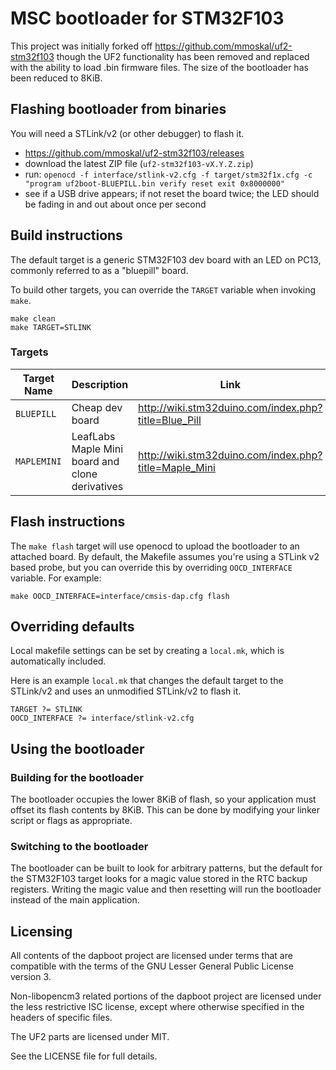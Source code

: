 # MSC bootloader for STM32F103

This project was initially forked off https://github.com/mmoskal/uf2-stm32f103 though the UF2 functionality has been removed
and replaced with the ability to load .bin firmware files.
The size of the bootloader has been reduced to 8KiB.

## Flashing bootloader from binaries

You will need a STLink/v2 (or other debugger) to flash it.

* https://github.com/mmoskal/uf2-stm32f103/releases
* download the latest ZIP file (`uf2-stm32f103-vX.Y.Z.zip`)
* run: `openocd -f interface/stlink-v2.cfg -f target/stm32f1x.cfg -c "program uf2boot-BLUEPILL.bin verify reset exit 0x8000000"`
* see if a USB drive appears; if not reset the board twice; the LED should be fading in and out about once per second

## Build instructions
The default target is a generic STM32F103 dev board with an LED on PC13, commonly referred to as a "bluepill" board.

To build other targets, you can override the
`TARGET` variable when invoking `make`.

    make clean
    make TARGET=STLINK

### Targets

| Target Name | Description | Link |
| ----------- | ----------- |----- |
|`BLUEPILL`   | Cheap dev board | http://wiki.stm32duino.com/index.php?title=Blue_Pill |
|`MAPLEMINI`  | LeafLabs Maple Mini board and clone derivatives | http://wiki.stm32duino.com/index.php?title=Maple_Mini |


## Flash instructions

The `make flash` target will use openocd to upload the bootloader to an attached board.
By default, the Makefile assumes you're using a STLink v2 based probe, but you can override this by overriding `OOCD_INTERFACE` variable. For example:

    make OOCD_INTERFACE=interface/cmsis-dap.cfg flash

## Overriding defaults
Local makefile settings can be set by creating a `local.mk`, which is automatically included.

Here is an example `local.mk` that changes the default target to the STLink/v2 and uses an unmodified STLink/v2 to flash it.

    TARGET ?= STLINK
    OOCD_INTERFACE ?= interface/stlink-v2.cfg

## Using the bootloader
### Building for the bootloader
The bootloader occupies the lower 8KiB of flash, so your application must offset its flash contents by 8KiB. This can be done by modifying your linker script or flags as appropriate.

### Switching to the bootloader
The bootloader can be built to look for arbitrary patterns, but the default for the STM32F103 target looks for a magic value stored in the RTC backup registers. Writing the magic value and then resetting will run the bootloader instead of the main application.

## Licensing
All contents of the dapboot project are licensed under terms that are compatible with the terms of the GNU Lesser General Public License version 3.

Non-libopencm3 related portions of the dapboot project are licensed under the less restrictive ISC license, except where otherwise specified in the headers of specific files.

The UF2 parts are licensed under MIT.

See the LICENSE file for full details.
